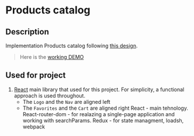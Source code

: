 # Products catalog
## Description
Implementation Products catalog following [this design](https://www.figma.com/file/uEetgWenSRxk9jgiym6Yzp/Phone-catalog-redesign?node-id=1%3A2).

> Here is the [working DEMO](https://no4kar.github.io/react_phone-catalog/)

## Used for project
1. [React](https://legacy.reactjs.org/) main library that used for this project. For simplicity, a functional approach is used throughout.
    - The `Logo` and the `Nav` are aligned left
    - The `Favorites` and the `Cart` are aligned right
  React - main tehnology.
  React-router-dom - for realazing a single-page application and working with searchParams.
  Redux - for state managment, loadsh, webpack
